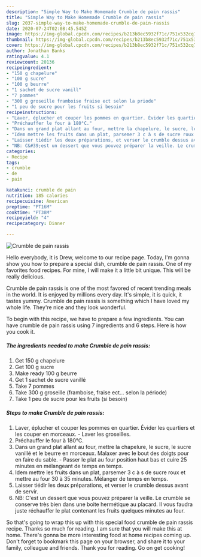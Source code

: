 ```yaml
---
description: "Simple Way to Make Homemade Crumble de pain rassis"
title: "Simple Way to Make Homemade Crumble de pain rassis"
slug: 2037-simple-way-to-make-homemade-crumble-de-pain-rassis
date: 2020-07-24T02:08:45.545Z
image: https://img-global.cpcdn.com/recipes/b213b8ec5932f71c/751x532cq70/crumble-de-pain-rassis-photo-principale-de-la-recette.jpg
thumbnail: https://img-global.cpcdn.com/recipes/b213b8ec5932f71c/751x532cq70/crumble-de-pain-rassis-photo-principale-de-la-recette.jpg
cover: https://img-global.cpcdn.com/recipes/b213b8ec5932f71c/751x532cq70/crumble-de-pain-rassis-photo-principale-de-la-recette.jpg
author: Jonathan Banks
ratingvalue: 4.1
reviewcount: 20136
recipeingredient:
- "150 g chapelure"
- "100 g sucre"
- "100 g beurre"
- "1 sachet de sucre vanill"
- "7 pommes"
- "300 g groseille framboise fraise ect selon la priode"
- "1 peu de sucre pour les fruits si besoin"
recipeinstructions:
- "Laver, éplucher et couper les pommes en quartier. Évider les quartiers et les couper en morceaux.  Laver les groseilles."
- "Préchauffer le four à 180°C."
- "Dans un grand plat allant au four, mettre la chapelure, le sucre, le sucre vanillé et le beurre en morceaux. Malaxer avec le bout des doigts pour en faire du sable.  Passer le plat au four position haut bas et cuire 25 minutes en mélangeant de temps en temps."
- "Idem mettre les fruits dans un plat, parsemer 3 c à s de sucre roux et mettre au four 30 à 35 minutes. Mélanger de temps en temps."
- "Laisser tiédir les deux préparations, et verser le crumble dessus avant de servir."
- "NB: C&#39;est un dessert que vous pouvez préparer la veille. Le crumble se conserve très bien dans une boite hermétique au placard. Il vous faudra juste réchauffer le plat contenant les fruits quelques minutes au four."
categories:
- Recipe
tags:
- crumble
- de
- pain

katakunci: crumble de pain 
nutrition: 185 calories
recipecuisine: American
preptime: "PT16M"
cooktime: "PT38M"
recipeyield: "4"
recipecategory: Dinner

---
```



![Crumble de pain rassis](https://img-global.cpcdn.com/recipes/b213b8ec5932f71c/751x532cq70/crumble-de-pain-rassis-photo-principale-de-la-recette.jpg)

Hello everybody, it is Drew, welcome to our recipe page. Today, I'm gonna show you how to prepare a special dish, crumble de pain rassis. One of my favorites food recipes. For mine, I will make it a little bit unique. This will be really delicious.



Crumble de pain rassis is one of the most favored of recent trending meals in the world. It is enjoyed by millions every day. It's simple, it is quick, it tastes yummy. Crumble de pain rassis is something which I have loved my whole life. They're nice and they look wonderful.


To begin with this recipe, we have to prepare a few ingredients. You can have crumble de pain rassis using 7 ingredients and 6 steps. Here is how you cook it.

<!--inarticleads1-->

##### The ingredients needed to make Crumble de pain rassis:

1. Get 150 g chapelure
1. Get 100 g sucre
1. Make ready 100 g beurre
1. Get 1 sachet de sucre vanillé
1. Take 7 pommes
1. Take 300 g groseille (framboise, fraise ect... selon la période)
1. Take 1 peu de sucre pour les fruits (si besoin)




<!--inarticleads2-->

##### Steps to make Crumble de pain rassis:

1. Laver, éplucher et couper les pommes en quartier. Évider les quartiers et les couper en morceaux.  - Laver les groseilles.
1. Préchauffer le four à 180°C.
1. Dans un grand plat allant au four, mettre la chapelure, le sucre, le sucre vanillé et le beurre en morceaux. Malaxer avec le bout des doigts pour en faire du sable.  - Passer le plat au four position haut bas et cuire 25 minutes en mélangeant de temps en temps.
1. Idem mettre les fruits dans un plat, parsemer 3 c à s de sucre roux et mettre au four 30 à 35 minutes. Mélanger de temps en temps.
1. Laisser tiédir les deux préparations, et verser le crumble dessus avant de servir.
1. NB: C&#39;est un dessert que vous pouvez préparer la veille. Le crumble se conserve très bien dans une boite hermétique au placard. Il vous faudra juste réchauffer le plat contenant les fruits quelques minutes au four.




So that's going to wrap this up with this special food crumble de pain rassis recipe. Thanks so much for reading. I am sure that you will make this at home. There's gonna be more interesting food at home recipes coming up. Don't forget to bookmark this page on your browser, and share it to your family, colleague and friends. Thank you for reading. Go on get cooking!
